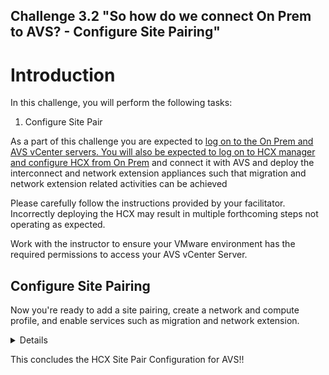 Challenge 3.2
"So how do we connect On Prem to AVS? - Configure Site Pairing"
---

# Introduction

In this challenge, you will perform the following tasks:

1.	Configure Site Pair

As a part of this challenge you are expected to <u>log on to the On Prem and AVS vCenter servers. You will also be expected to log on to HCX manager and configure HCX from On Prem</u> and connect it with AVS and deploy the interconnect and network extension appliances such that migration and network extension related activities can be achieved 

Please carefully follow the instructions provided by your facilitator. Incorrectly deploying the HCX may result in multiple forthcoming steps not operating as expected.

Work with the instructor to ensure your VMware environment has the required permissions to access your AVS vCenter Server.

## Configure Site Pairing

Now you're ready to add a site pairing, create a network and compute profile, and enable services such as migration and network extension.

<details>

## Add a site pairing
You can connect or pair the VMware HCX Cloud Manager in AVS with the VMware HCX Connector in your On-Prem datacenter.

1.	Sign in to your on-premises vCenter, and under Home, select HCX.

2.	Under Infrastructure, select Site Pairing, and then select the Connect To Remote Site option (in the middle of the screen).

 ![](/Images/HCX/HCX_image15.png)

3.	Enter the Azure VMware Solution HCX Cloud Manager URL or IP address, username and password to intiate the site pairing. Use the "Credentials&IP" doc for the same

 ![](/Images/HCX/HCX_image16.png)

 ### Note

To successfully establish a site pair:
Your VMware HCX Connector must be able to route to your HCX Cloud Manager IP over port 443.

You'll see a screen showing that your VMware HCX Cloud Manager in Azure VMware Solution and your on-premises VMware HCX Connector are connected (paired).

![](/Images/HCX/HCX_image17.png)

</details>

This concludes the HCX Site Pair Configuration for AVS!!
